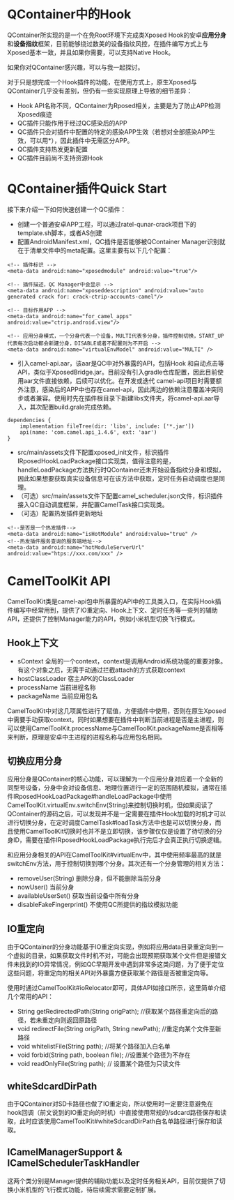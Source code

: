 # QContainer中的Hook
QContainer所实现的是一个在免Root环境下完成类Xposed Hook的安卓**应用分身**和**设备指纹**框架，目前能够绕过数美的设备指纹风控，在插件编写方式上与Xposed基本一致，并且如果你需要，可以支持Native Hook。

如果你对QContainer感兴趣，可以与我一起探讨。

对于只是想完成一个Hook插件的功能，在使用方式上，原生Xposed与QContainer几乎没有差别，但仍有一些实现原理上导致的细节差异：
- Hook API名称不同，QContainer为Rposed相关，主要是为了防止APP检测Xposed痕迹
- QC插件只能作用于经过QC感染后的APP
- QC插件只会对插件中配置的特定的感染APP生效（若想对全部感染APP生效，可以用*），因此插件中无需区分APP。
- QC插件支持热发更新配置 
- QC插件目前尚不支持资源Hook

# QContainer插件Quick Start
接下来介绍一下如何快速创建一个QC插件：
- 创建一个普通安卓APP工程，可以通过ratel-qunar-crack项目下的template.sh脚本，或者AS创建
- 配置AndroidManifest.xml，QC插件是否能够被QContainer Manager识别就在于清单文件中的meta配置。这里主要有以下几个配置：
```
<!-- 插件标识 -->
<meta-data android:name="xposedmodule" android:value="true"/>
        
<!-- 插件描述，QC Manager中会显示 -->
<meta-data android:name="xposeddescription" android:value="auto generated crack for: crack-ctrip-accounts-camel"/>

<!-- 目标作用APP -->
<meta-data android:name="for_camel_apps" android:value="ctrip.android.view"/>

<!-- 应用分身模式，一个分身代表一个设备，MULTI代表多分身，插件控制切换，START_UP代表每次启动都会新建分身，DISABLE或者不配置则为不开启 -->
<meta-data android:name="virtualEnvModel" android:value="MULTI" />
```
- 引入camel-api.aar，该aar是QC中对外暴露的API，包括Hook 和自动点击等API，类似于XposedBridge.jar。目前没有引入gradle仓库配置，因此目前使用aar文件直接依赖，后续可以优化。在开发或迭代 camel-api项目时需要额外注意，感染后的APP中也存在camel-api，因此两边的依赖注意覆盖冲突同步或者兼容。使用时先在插件根目录下新建libs文件夹，将camel-api.aar导入，其次配置build.grale完成依赖。
```
dependencies {
    implementation fileTree(dir: 'libs', include: ['*.jar'])
    api(name: 'com.camel.api_1.4.6', ext: 'aar')
}
```
- src/main/assets文件下配置xposed_init文件，标识插件IRposedHookLoadPackage接口实现类，值得注意的是，handleLoadPackage方法执行时QContainer还未开始设备指纹分身和模拟，因此如果想要获取真实设备信息可在该方法中获取，定时任务自动调度也是同理。
- （可选）src/main/assets文件下配置camel_scheduler.json文件，标识插件接入QC自动调度框架，并配置CamelTask接口实现类。
- （可选）配置热发插件更新地址

```
<!--是否是一个热发插件-->
<meta-data android:name="isHotModule" android:value="true" />
<!--热发插件服务查询的服务端地址-->
<meta-data android:name="hotModuleServerUrl" android:value="htps://xxx.com/xxx" />
```

# CamelToolKit API
CamelToolKit类是camel-api包中所暴露的API中的工具类入口，在实际Hook插件编写中经常用到，提供了IO重定向、Hook上下文、定时任务等一些列的辅助API，还提供了控制Manager能力的API，例如小米机型切换飞行模式。

## Hook上下文
- sContext 全局的一个context，context是调用Android系统功能的重要对象。有这个对象之后，无需手动通过拦截attach的方式获取context
- hostClassLoader 宿主APK的ClassLoader
- processName 当前进程名称
- packageName 当前应用包名

CamelToolKit中对这几项属性进行了赋值，方便插件中使用，否则在原生Xposed中需要手动获取context。同时如果想要在插件中判断当前进程是否是主进程，则可以使用CamelToolKit.processName与CamelToolKit.packageName是否相等来判断，原理是安卓中主进程的进程名称与应用包名相同。

## 切换应用分身
应用分身是QContainer的核心功能，可以理解为一个应用分身对应着一个全新的同型号设备，分身中会对设备信息、地理位置进行一定的范围随机模拟，通常在插件IRposedHookLoadPackage#handleLoadPackage中使用CamelToolKit.virtualEnv.switchEnv(String)来控制切换时机，但如果阅读了QContainer的源码之后，可以发现并不是一定需要在插件Hook加载的时机才可以进行切换分身，在定时调度CamelTask#loadTask方法中也是可以切换分身，而且使用CamelToolKit切换时也并不是立即切换，该步骤仅仅是设置了待切换的分身ID，需要在插件IRposedHookLoadPackage执行完后才会真正执行切换逻辑。

和应用分身相关的API在CamelToolKit#virtualEnv中，其中使用频率最高的就是switchEnv方法，用于控制切换到哪个分身。其次还有一个分身管理的相关方法：
- removeUser(String) 删除分身，但不能删除当前分身
- nowUser() 当前分身
- availableUserSet() 获取当前设备中所有分身
- disableFakeFingerprint() 不使用QC所提供的指纹模拟功能

## IO重定向
由于QContainer的分身功能基于IO重定向实现，例如将应用data目录重定向到一个虚拟的目录，如果获取文件时机不对，可能会出现预期获取某个文件但是报错文件未找到的IO异常情况，例如QC早期开发中遇到非常多这类问题，为了便于定位这些问题，将重定向的相关API对外暴露方便获取某个路径是否被重定向等。

使用时通过CamelToolKit#ioRelocator即可，具体API如接口所示，这里简单介绍几个常用的API：
- String getRedirectedPath(String origPath); //获取某个路径重定向后的路径，若未重定向则返回原路径
- void redirectFile(String origPath, String newPath); //重定向某个文件至新路径
- void whitelistFile(String path); //将某个路径加入白名单
- void forbid(String path, boolean file); //设置某个路径为不存在
- void readOnlyFile(String path); // 设置某个路径为只读文件

## whiteSdcardDirPath
由于QContainer对SD卡路径也做了IO重定向，所以使用时一定要注意避免在hook回调（前文说到的IO重定向的时机）中直接使用常规的/sdcard路径保存和读取，此时应该使用CamelToolKit#whiteSdcardDirPath白名单路径进行保存和读取。

## ICamelManagerSupport & ICamelSchedulerTaskHandler
这两个类分别是Manager提供的辅助功能以及定时任务相关API，目前仅提供了切换小米机型的飞行模式功能，待后续需求需要定制扩展。
